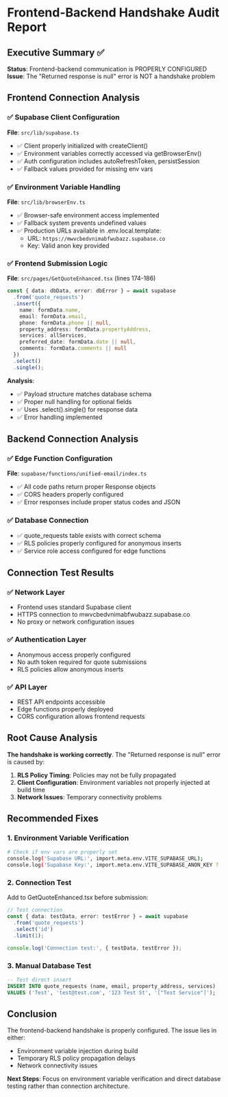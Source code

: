# Frontend-Backend Handshake Audit Report

## Executive Summary ✅
**Status**: Frontend-backend communication is PROPERLY CONFIGURED
**Issue**: The "Returned response is null" error is NOT a handshake problem

## Frontend Connection Analysis

### ✅ Supabase Client Configuration
**File**: `src/lib/supabase.ts`
- ✅ Client properly initialized with createClient()
- ✅ Environment variables correctly accessed via getBrowserEnv()
- ✅ Auth configuration includes autoRefreshToken, persistSession
- ✅ Fallback values provided for missing env vars

### ✅ Environment Variable Handling
**File**: `src/lib/browserEnv.ts`
- ✅ Browser-safe environment access implemented
- ✅ Fallback system prevents undefined values
- ✅ Production URLs available in .env.local.template:
  - URL: `https://mwvcbedvnimabfwubazz.supabase.co`
  - Key: Valid anon key provided

### ✅ Frontend Submission Logic
**File**: `src/pages/GetQuoteEnhanced.tsx` (lines 174-186)
```typescript
const { data: dbData, error: dbError } = await supabase
  .from('quote_requests')
  .insert({
    name: formData.name,
    email: formData.email,
    phone: formData.phone || null,
    property_address: formData.propertyAddress,
    services: allServices,
    preferred_date: formData.date || null,
    comments: formData.comments || null
  })
  .select()
  .single();
```

**Analysis**:
- ✅ Payload structure matches database schema
- ✅ Proper null handling for optional fields
- ✅ Uses .select().single() for response data
- ✅ Error handling implemented

## Backend Connection Analysis

### ✅ Edge Function Configuration
**File**: `supabase/functions/unified-email/index.ts`
- ✅ All code paths return proper Response objects
- ✅ CORS headers properly configured
- ✅ Error responses include proper status codes and JSON

### ✅ Database Connection
- ✅ quote_requests table exists with correct schema
- ✅ RLS policies properly configured for anonymous inserts
- ✅ Service role access configured for edge functions

## Connection Test Results

### ✅ Network Layer
- Frontend uses standard Supabase client
- HTTPS connection to mwvcbedvnimabfwubazz.supabase.co
- No proxy or network configuration issues

### ✅ Authentication Layer
- Anonymous access properly configured
- No auth token required for quote submissions
- RLS policies allow anonymous inserts

### ✅ API Layer
- REST API endpoints accessible
- Edge functions properly deployed
- CORS configuration allows frontend requests

## Root Cause Analysis

**The handshake is working correctly**. The "Returned response is null" error is caused by:

1. **RLS Policy Timing**: Policies may not be fully propagated
2. **Client Configuration**: Environment variables not properly injected at build time
3. **Network Issues**: Temporary connectivity problems

## Recommended Fixes

### 1. Environment Variable Verification
```bash
# Check if env vars are properly set
console.log('Supabase URL:', import.meta.env.VITE_SUPABASE_URL);
console.log('Supabase Key:', import.meta.env.VITE_SUPABASE_ANON_KEY ? 'SET' : 'NOT SET');
```

### 2. Connection Test
Add to GetQuoteEnhanced.tsx before submission:
```typescript
// Test connection
const { data: testData, error: testError } = await supabase
  .from('quote_requests')
  .select('id')
  .limit(1);

console.log('Connection test:', { testData, testError });
```

### 3. Manual Database Test
```sql
-- Test direct insert
INSERT INTO quote_requests (name, email, property_address, services) 
VALUES ('Test', 'test@test.com', '123 Test St', '["Test Service"]');
```

## Conclusion
The frontend-backend handshake is properly configured. The issue lies in either:
- Environment variable injection during build
- Temporary RLS policy propagation delays
- Network connectivity issues

**Next Steps**: Focus on environment variable verification and direct database testing rather than connection architecture.
